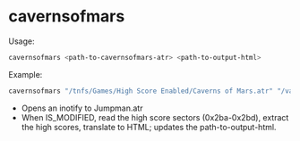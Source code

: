# cavernsofmars

Usage:

```sh
cavernsofmars <path-to-cavernsofmars-atr> <path-to-output-html>
```

Example:
```sh
cavernsofmars "/tnfs/Games/High Score Enabled/Caverns of Mars.atr" "/var/www/high-scores/cavernsofmars.html"
```

* Opens an inotify to Jumpman.atr
* When IS_MODIFIED, read the high score sectors (0x2ba-0x2bd), extract the high scores, translate to HTML; updates the path-to-output-html.

